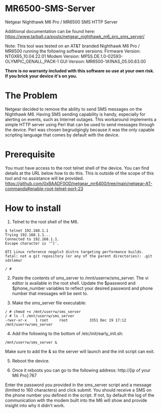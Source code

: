 # MR6500-SMS-Server
Netgear Nighthawk M6 Pro / MR6500 SMS HTTP Server

Additional documentation can be found here:  
https://www.tarball.ca/posts/netgear_nighthawk_m6_pro_sms_server/

Note: This tool was tested on an AT&T branded Nighthawk M6 Pro / MR6500 running the following software versions:
Firmware Version: NTGX65_10.04.22.01
Modem Version: MPSS.DE.1.0-02593-OLYMPIC_GENALL_PACK-1
GUI Version: MR6500-1A1NAS_05.00.63.00

**There is no warranty included with this software so use at your own risk. If you brick your device it's on you.**

# The Problem
Netgear decided to remove the ability to send SMS messages on the Nighthawk M6. Having SMS sending capability is handy, especially for alerting on events, such as Internet outages. This workaround implements a simple HTTP server using Perl that can be used to send messages through the device. Perl was chosen begrudgingly because it was the only capable scripting language that comes by default with the device.

# Prerequisite
You must have access to the root telnet shell of the device. You can find details at the URL below how to do this. This is outside of the scope of this tool and no assistance will be provided.  
https://github.com/0xBAADF0OD/netgear_mr6400/tree/main/netgear-AT-commands#enable-root-telnet-port-23

# How to install
1. Telnet to the root shell of the M6.
```
$ telnet 192.168.1.1
Trying 192.168.1.1...
Connected to 192.168.1.1.
Escape character is '^]'.

QTI Linux reference nogplv3 distro targeting performance builds. fatal: not a git repository (or any of the parent directories): .git sdxlemur

/ #
```
2. Paste the contents of sms_server to /mnt/userrw/sms_server. The vi editor is available in the root shell. Update the $password and $phone_number variables to reflect your desired password and phone number that messages will be sent to.

3. Make the sms_server file executable:
```
/ # chmod +x /mnt/userrw/sms_server
/ # ls -l /mnt/userrw/sms_server
-rwxr-xr-x    1 root     root          3351 Dec 19 17:12 /mnt/userrw/sms_server
```
4. Add the following to the bottom of /etc/init/early_init.sh:
```
/mnt/userrw/sms_server &
```
Make sure to add the & so the server will launch and the init script can exit.

5. Reboot the device.

6. Once it reboots you can go to the following address:
http://[ip of your M6 Pro]:767

Enter the password you provided in the sms_server script and a message (limited to 160 characters) and click submit. You should receive a SMS on the phone number you defined in the script. If not, by default the log of the communication with the modem built into the M6 will show and provide insight into why it didn't work.
